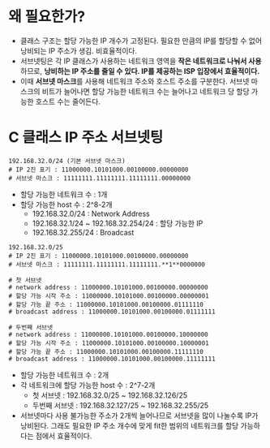 # 왜 필요한가?

- 클래스 구조는 할당 가능한 IP 개수가 고정된다. 필요한 만큼의 IP를 할당할 수 없어 낭비되는 IP 주소가 생김. 비효율적이다.
- 서브넷팅은 각 IP 클래스가 사용하는 네트워크 영역을 **작은 네트워크로 나눠서 사용**하므로, **낭비하는 IP 주소를 줄일 수 있다. IP를 제공하는 ISP 입장에서 효율적이다.**
- 이때 **서브넷 마스크**를 사용해 네트워크 주소와 호스트 주소를 구분한다. 서브넷 마스크의 비트가 늘어나면 할당 가능한 네트워크 수는 늘어나고 네트워크 당 할당 가능한 호스트 수는 줄어든다.

# C 클래스 IP 주소 서브넷팅

```
192.168.32.0/24 (기본 서브넷 마스크)
# IP 2진 표기 : 11000000.10101000.00100000.00000000
# 서브넷 마스크 : 11111111.11111111.11111111.00000000
```

- 할당 가능한 네트워크 수 : 1개
- 할당 가능한 host 수 : 2^8-2개
    - 192.168.32.0/24 : Network Address
    - 192.168.32.1/24 ~ 192.168.32.254/24 : 할당 가능한 IP
    - 192.168.32.255/24 : Broadcast

```
192.168.32.0/25
# IP 2진 표기 : 11000000.10101000.00100000.00000000
# 서브넷 마스크 : 11111111.11111111.11111111.**1**0000000

# 첫 서브넷
# network address : 11000000.10101000.00100000.00000000
# 할당 가능 시작 주소 : 11000000.10101000.00100000.00000001
# 할당 가능 끝 주소 : 11000000.10101000.00100000.01111110
# broadcast address : 11000000.10101000.00100000.01111111

# 두번째 서브넷
# network address : 11000000.10101000.00100000.10000000
# 할당 가능 시작 주소 : 11000000.10101000.00100000.10000001
# 할당 가능 끝 주소 : 11000000.10101000.00100000.11111110
# broadcast address : 11000000.10101000.00100000.11111111
```

- 할당 가능한 네트워크 수 : 2개
- 각 네트워크에 할당 가능한 host 수 : 2^7-2개
    - 첫 서브넷 : 192.168.32.0/25 ~ 192.168.32.126/25
    - 두번째 서브넷 : 192.168.32.127/25 ~ 192.168.32.255/25
- 서브넷마다 사용 불가능한 주소가 2개씩 늘어나므로 서브넷을 많이 나눌수록 IP가 낭비된다. 그래도 필요한 IP 주소 개수에 맞게 fit한 범위의 네트워크를 할당 가능하다는 점에서 효율적이다.